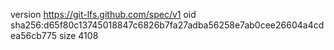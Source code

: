 version https://git-lfs.github.com/spec/v1
oid sha256:d65f80c13745018847c6826b7fa27adba56258e7ab0cee26604a4cdea56cb775
size 4108
